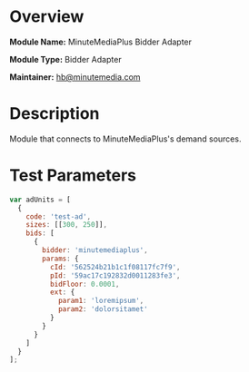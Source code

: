 # Overview

**Module Name:** MinuteMediaPlus Bidder Adapter

**Module Type:** Bidder Adapter

**Maintainer:** hb@minutemedia.com

# Description

Module that connects to MinuteMediaPlus's demand sources.
 
# Test Parameters
```js
var adUnits = [
  {
    code: 'test-ad',
    sizes: [[300, 250]],
    bids: [
      {
        bidder: 'minutemediaplus',
        params: {
          cId: '562524b21b1c1f08117fc7f9',
          pId: '59ac17c192832d0011283fe3',
          bidFloor: 0.0001,
          ext: {
            param1: 'loremipsum',
            param2: 'dolorsitamet'
          }
        }
      }
    ]
  }
];
```
